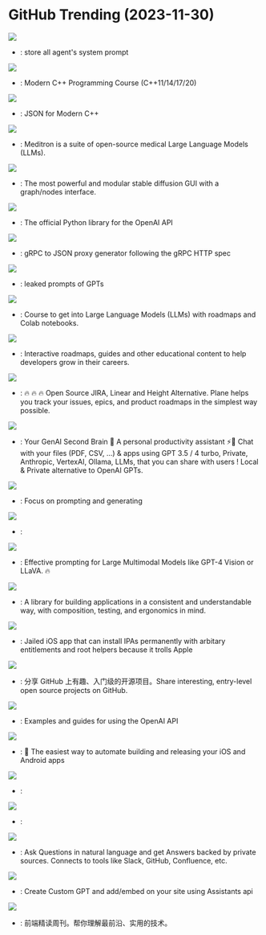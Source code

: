 # GitHub Trending (2023-11-30)

![](https://img.shields.io/badge/C-New%201-green?style=flat-square&logo=appveyor)
- [](https://github.comundefined): store all agent's system prompt

![](https://img.shields.io/badge/none-New%20550-green?style=flat-square&logo=appveyor)
- [](https://github.comundefined): Modern C++ Programming Course (C++11/14/17/20)

![](https://img.shields.io/badge/C%2B%2B-New%20158-green?style=flat-square&logo=appveyor)
- [](https://github.comundefined): JSON for Modern C++

![](https://img.shields.io/badge/Python-New%20144-green?style=flat-square&logo=appveyor)
- [](https://github.comundefined): Meditron is a suite of open-source medical Large Language Models (LLMs).

![](https://img.shields.io/badge/Python-New%20315-green?style=flat-square&logo=appveyor)
- [](https://github.comundefined): The most powerful and modular stable diffusion GUI with a graph/nodes interface.

![](https://img.shields.io/badge/Python-New%20123-green?style=flat-square&logo=appveyor)
- [](https://github.comundefined): The official Python library for the OpenAI API

![](https://img.shields.io/badge/Go-New%20128-green?style=flat-square&logo=appveyor)
- [](https://github.comundefined): gRPC to JSON proxy generator following the gRPC HTTP spec

![](https://img.shields.io/badge/none-New%202-green?style=flat-square&logo=appveyor)
- [](https://github.comundefined): leaked prompts of GPTs

![](https://img.shields.io/badge/Jupyter%20Notebook-New%20150-green?style=flat-square&logo=appveyor)
- [](https://github.comundefined): Course to get into Large Language Models (LLMs) with roadmaps and Colab notebooks.

![](https://img.shields.io/badge/TypeScript-New%20138-green?style=flat-square&logo=appveyor)
- [](https://github.comundefined): Interactive roadmaps, guides and other educational content to help developers grow in their careers.

![](https://img.shields.io/badge/TypeScript-New%20356-green?style=flat-square&logo=appveyor)
- [](https://github.comundefined): 🔥 🔥 🔥 Open Source JIRA, Linear and Height Alternative. Plane helps you track your issues, epics, and product roadmaps in the simplest way possible.

![](https://img.shields.io/badge/TypeScript-New%20268-green?style=flat-square&logo=appveyor)
- [](https://github.comundefined): Your GenAI Second Brain 🧠 A personal productivity assistant ⚡️🤖 Chat with your files (PDF, CSV, ...) & apps using GPT 3.5 / 4 turbo, Private, Anthropic, VertexAI, Ollama, LLMs, that you can share with users ! Local & Private alternative to OpenAI GPTs.

![](https://img.shields.io/badge/Python-New%201-green?style=flat-square&logo=appveyor)
- [](https://github.comundefined): Focus on prompting and generating

![](https://img.shields.io/badge/CSS-New%20113-green?style=flat-square&logo=appveyor)
- [](https://github.comundefined): 

![](https://img.shields.io/badge/Python-New%20171-green?style=flat-square&logo=appveyor)
- [](https://github.comundefined): Effective prompting for Large Multimodal Models like GPT-4 Vision or LLaVA. 🔥

![](https://img.shields.io/badge/Swift-New%2088-green?style=flat-square&logo=appveyor)
- [](https://github.comundefined): A library for building applications in a consistent and understandable way, with composition, testing, and ergonomics in mind.

![](https://img.shields.io/badge/C-New%20434-green?style=flat-square&logo=appveyor)
- [](https://github.comundefined): Jailed iOS app that can install IPAs permanently with arbitary entitlements and root helpers because it trolls Apple

![](https://img.shields.io/badge/Python-New%20253-green?style=flat-square&logo=appveyor)
- [](https://github.comundefined): 分享 GitHub 上有趣、入门级的开源项目。Share interesting, entry-level open source projects on GitHub.

![](https://img.shields.io/badge/MDX-New%2083-green?style=flat-square&logo=appveyor)
- [](https://github.comundefined): Examples and guides for using the OpenAI API

![](https://img.shields.io/badge/Ruby-New%20206-green?style=flat-square&logo=appveyor)
- [](https://github.comundefined): 🚀 The easiest way to automate building and releasing your iOS and Android apps

![](https://img.shields.io/badge/Jupyter%20Notebook-New%20264-green?style=flat-square&logo=appveyor)
- [](https://github.comundefined): 

![](https://img.shields.io/badge/none-New%20179-green?style=flat-square&logo=appveyor)
- [](https://github.comundefined): 

![](https://img.shields.io/badge/Python-New%2048-green?style=flat-square&logo=appveyor)
- [](https://github.comundefined): Ask Questions in natural language and get Answers backed by private sources. Connects to tools like Slack, GitHub, Confluence, etc.

![](https://img.shields.io/badge/JavaScript-New%2036-green?style=flat-square&logo=appveyor)
- [](https://github.comundefined): Create Custom GPT and add/embed on your site using Assistants api

![](https://img.shields.io/badge/JavaScript-New%2058-green?style=flat-square&logo=appveyor)
- [](https://github.comundefined): 前端精读周刊。帮你理解最前沿、实用的技术。

